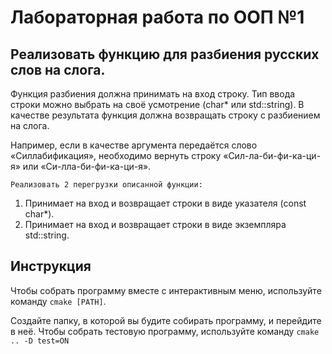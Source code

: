# Лабораторная работа по ООП №1

## Реализовать функцию для разбиения русских слов на слога.

Функция разбиения должна принимать на вход строку. Тип ввода строки можно выбрать на своё
усмотрение (char* или std::string). В качестве результата функция должна возвращать
строку с разбиением на слога.

Например, если в качестве аргумента передаётся слово «Силлабификация», необходимо вернуть строку
«Сил-ла-би-фи-ка-ци-я» или «Си-лла-би-фи-ка-ци-я».

    Реализовать 2 перегрузки описанной функции:

1. Принимает на вход и возвращает строки в виде указателя (const char*).
2. Принимает на вход и возвращает строки в виде экземпляра std::string.

## Инструкция

Чтобы собрать программу вместе с интерактивным меню, используйте  команду `cmake [PATH]`.

Создайте папку, в которой вы будите собирать программу, и перейдите в неё. Чтобы собрать тестовую программу, используйте команду `cmake .. -D test=ON`
